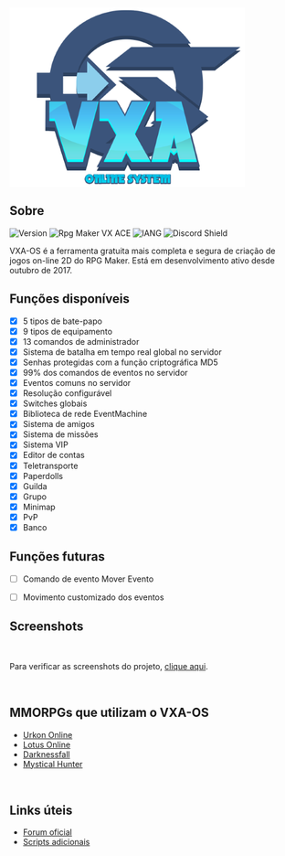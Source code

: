<img align="center" src=".github/logo.png">

## Sobre

![Version](https://img.shields.io/badge/Version-%202.1.1-red?style=for-the-badge&logo=appveyo)
![Rpg Maker VX ACE](https://img.shields.io/badge/RPG%20MAKER-VX%20ACE-red?style=for-the-badge&logo=appveyo)
![lANG](https://img.shields.io/badge/LANG-RUBY(%20RGSS%20)-red?style=for-the-badge&logo=appveyo)
![Discord Shield](https://discordapp.com/api/guilds/[429043233587462144]/widget.png?style=shield)

<p>VXA-OS é a ferramenta gratuita mais completa e segura de criação de jogos on-line 2D do RPG Maker. Está em desenvolvimento ativo desde outubro de 2017.</p>

## Funções disponíveis 
  - [x] 5 tipos de bate-papo
  - [x] 9 tipos de equipamento
  - [x] 13 comandos de administrador
  - [x] Sistema de batalha em tempo real global no servidor
  - [x] Senhas protegidas com a função criptográfica MD5
  - [x] 99% dos comandos de eventos no servidor
  - [x] Eventos comuns no servidor
  - [x] Resolução configurável
  - [x] Switches globais
  - [x] Biblioteca de rede EventMachine
  - [x] Sistema de amigos
  - [x] Sistema de missões
  - [x] Sistema VIP
  - [x] Editor de contas
  - [x] Teletransporte
  - [x] Paperdolls
  - [x] Guilda
  - [x] Grupo
  - [x] Minimap
  - [x] PvP
  - [x] Banco

## Funções futuras
  - [ ] Comando de evento Mover Evento
  - [ ] Movimento customizado dos eventos
  


## Screenshots
<br>

Para verificar as screenshots do projeto, [clique aqui]().

<br>

## MMORPGs que utilizam o VXA-OS

- [Urkon Online](https://www.aldeiarpg.com/t14262-urkon-online)
- [Lotus Online](https://www.aldeiarpg.com/t14134-lotus-online)
- [Darknessfall](https://www.aldeiarpg.com/t14505-darknessfall-online)
- [Mystical Hunter](https://www.aldeiarpg.com/t14610-mystical-hunter-online)

<br>

## Links úteis

- [Forum oficial](https://www.aldeiarpg.com/t13748-vxa-os-crie-seu-mmo-com-rpg-maker)
- [Scripts adicionais](https://www.aldeiarpg.com/f64-scripts)








